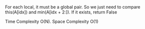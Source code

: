 For each local, it must be a global pair.  So we just need to compare this(A[idx]) and min(A[idx + 2:]). If it exists, return False


Time Complexity O(N). Space Complexity O(1)